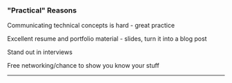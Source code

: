 ### "Practical" Reasons

<Appear>
  <p>Communicating technical concepts is hard - great practice</p>
  <p>Excellent resume and portfolio material - slides, turn it into a blog post</p>
  <p>Stand out in interviews</p>
  <p>Free networking/chance to show you know your stuff</p>
</Appear>

---

